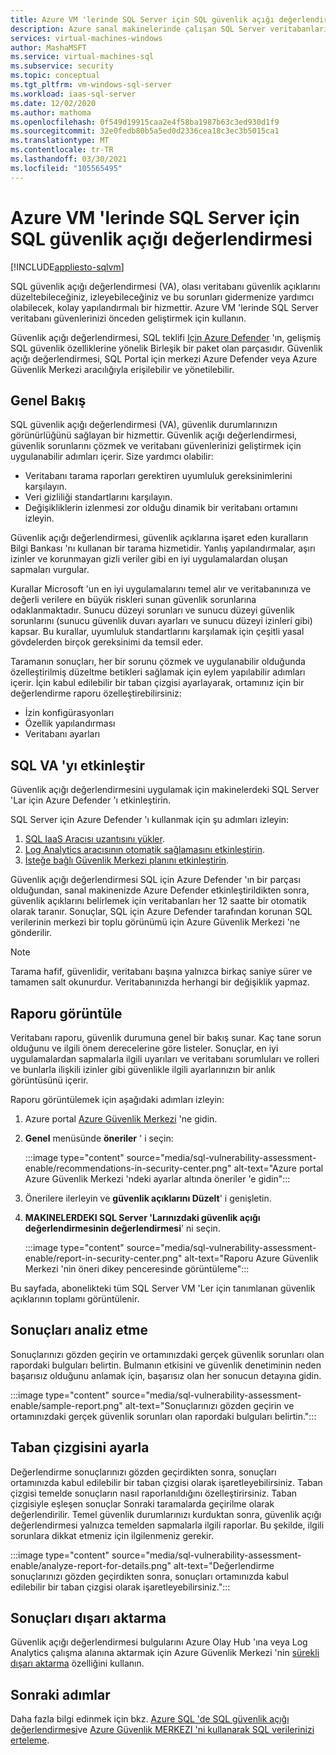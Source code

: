 ```yaml
---
title: Azure VM 'lerinde SQL Server için SQL güvenlik açığı değerlendirmesi
description: Azure sanal makinelerinde çalışan SQL Server veritabanları için SQL güvenlik açığı değerlendirmesini açıklar.
services: virtual-machines-windows
author: MashaMSFT
ms.service: virtual-machines-sql
ms.subservice: security
ms.topic: conceptual
ms.tgt_pltfrm: vm-windows-sql-server
ms.workload: iaas-sql-server
ms.date: 12/02/2020
ms.author: mathoma
ms.openlocfilehash: 0f549d19915caa2e4f58ba1987b63c3ed930d1f9
ms.sourcegitcommit: 32e0fedb80b5a5ed0d2336cea18c3ec3b5015ca1
ms.translationtype: MT
ms.contentlocale: tr-TR
ms.lasthandoff: 03/30/2021
ms.locfileid: "105565495"
---
```

# <a name="sql-vulnerability-assessment-for-sql-server-on-azure-vms"></a>Azure VM 'lerinde SQL Server için SQL güvenlik açığı değerlendirmesi
[!INCLUDE[appliesto-sqlvm](../../includes/appliesto-sqlvm.md)]

SQL güvenlik açığı değerlendirmesi (VA), olası veritabanı güvenlik açıklarını düzeltebileceğiniz, izleyebileceğiniz ve bu sorunları gidermenize yardımcı olabilecek, kolay yapılandırmalı bir hizmettir. Azure VM 'lerinde SQL Server veritabanı güvenlerinizi önceden geliştirmek için kullanın. 

Güvenlik açığı değerlendirmesi, SQL teklifi [Için Azure Defender](../../database/azure-defender-for-sql.md) 'ın, gelişmiş SQL güvenlik özelliklerine yönelik Birleşik bir paket olan parçasıdır. Güvenlik açığı değerlendirmesi, SQL Portal için merkezi Azure Defender veya Azure Güvenlik Merkezi aracılığıyla erişilebilir ve yönetilebilir. 

## <a name="overview"></a>Genel Bakış

SQL güvenlik açığı değerlendirmesi (VA), güvenlik durumlarınızın görünürlüğünü sağlayan bir hizmettir. Güvenlik açığı değerlendirmesi, güvenlik sorunlarını çözmek ve veritabanı güvenlerinizi geliştirmek için uygulanabilir adımları içerir. Size yardımcı olabilir: 

- Veritabanı tarama raporları gerektiren uyumluluk gereksinimlerini karşılayın. 
- Veri gizliliği standartlarını karşılayın. 
- Değişikliklerin izlenmesi zor olduğu dinamik bir veritabanı ortamını izleyin. 

Güvenlik açığı değerlendirmesi, güvenlik açıklarına işaret eden kuralların Bilgi Bankası 'nı kullanan bir tarama hizmetidir. Yanlış yapılandırmalar, aşırı izinler ve korunmayan gizli veriler gibi en iyi uygulamalardan oluşan sapmaları vurgular. 

Kurallar Microsoft 'un en iyi uygulamalarını temel alır ve veritabanınıza ve değerli verilere en büyük riskleri sunan güvenlik sorunlarına odaklanmaktadır. Sunucu düzeyi sorunları ve sunucu düzeyi güvenlik sorunlarını (sunucu güvenlik duvarı ayarları ve sunucu düzeyi izinleri gibi) kapsar. Bu kurallar, uyumluluk standartlarını karşılamak için çeşitli yasal gövdelerden birçok gereksinimi da temsil eder. 

Taramanın sonuçları, her bir sorunu çözmek ve uygulanabilir olduğunda özelleştirilmiş düzeltme betikleri sağlamak için eylem yapılabilir adımları içerir. İçin kabul edilebilir bir taban çizgisi ayarlayarak, ortamınız için bir değerlendirme raporu özelleştirebilirsiniz: 

- İzin konfigürasyonları 
- Özellik yapılandırması 
- Veritabanı ayarları 

## <a name="enable-sql-va"></a>SQL VA 'yı etkinleştir

Güvenlik açığı değerlendirmesini uygulamak için makinelerdeki SQL Server 'Lar için Azure Defender 'ı etkinleştirin. 

SQL Server için Azure Defender 'ı kullanmak için şu adımları izleyin:

1. [SQL IaaS Aracısı uzantısını yükler](sql-agent-extension-manually-register-single-vm.md).
1. [Log Analytics aracısının otomatik sağlamasını etkinleştirin](../../../security-center/security-center-enable-data-collection.md#auto-provision-mma).
1. [İsteğe bağlı Güvenlik Merkezi planını etkinleştirin](../../../security-center/defender-for-sql-usage.md#step-2-enable-the-optional-plan-in-security-centers-pricing-and-settings-page).

Güvenlik açığı değerlendirmesi SQL için Azure Defender 'ın bir parçası olduğundan, sanal makinenizde Azure Defender etkinleştirildikten sonra, güvenlik açıklarını belirlemek için veritabanları her 12 saatte bir otomatik olarak taranır. Sonuçlar, SQL için Azure Defender tarafından korunan SQL verilerinin merkezi bir toplu görünümü için Azure Güvenlik Merkezi 'ne gönderilir. 

> [!NOTE]
> Tarama hafif, güvenlidir, veritabanı başına yalnızca birkaç saniye sürer ve tamamen salt okunurdur. Veritabanınızda herhangi bir değişiklik yapmaz. 

## <a name="view-report"></a>Raporu görüntüle

Veritabanı raporu, güvenlik durumuna genel bir bakış sunar. Kaç tane sorun olduğunu ve ilgili önem derecelerine göre listeler. Sonuçlar, en iyi uygulamalardan sapmalarla ilgili uyarıları ve veritabanı sorumluları ve rolleri ve bunlarla ilişkili izinler gibi güvenlikle ilgili ayarlarınızın bir anlık görüntüsünü içerir.  

Raporu görüntülemek için aşağıdaki adımları izleyin:

1. Azure portal [Azure Güvenlik Merkezi](https://ms.portal.azure.com/#blade/Microsoft_Azure_Security/SecurityMenuBlade/0) 'ne gidin.
1. **Genel** menüsünde **öneriler** ' i seçin: 

   :::image type="content" source="media/sql-vulnerability-assessment-enable/recommendations-in-security-center.png" alt-text="Azure portal Azure Güvenlik Merkezi 'ndeki ayarlar altında öneriler 'e gidin":::

1. Önerilere ilerleyin ve **güvenlik açıklarını Düzelt**' i genişletin.
1. **MAKINELERDEKI SQL Server 'Larınızdaki güvenlik açığı değerlendirmesinin değerlendirmesi**' ni seçin. 

   :::image type="content" source="media/sql-vulnerability-assessment-enable/report-in-security-center.png" alt-text="Raporu Azure Güvenlik Merkezi 'nin öneri dikey penceresinde görüntüleme":::

Bu sayfada, abonelikteki tüm SQL Server VM 'Ler için tanımlanan güvenlik açıklarının toplamı görüntülenir. 


## <a name="analyze-results"></a>Sonuçları analiz etme

Sonuçlarınızı gözden geçirin ve ortamınızdaki gerçek güvenlik sorunları olan rapordaki bulguları belirtin. Bulmanın etkisini ve güvenlik denetiminin neden başarısız olduğunu anlamak için, başarısız olan her sonucun detayına gidin.  

:::image type="content" source="media/sql-vulnerability-assessment-enable/sample-report.png" alt-text="Sonuçlarınızı gözden geçirin ve ortamınızdaki gerçek güvenlik sorunları olan rapordaki bulguları belirtin.":::

## <a name="set-baseline"></a>Taban çizgisini ayarla 

Değerlendirme sonuçlarınızı gözden geçirdikten sonra, sonuçları ortamınızda kabul edilebilir bir taban çizgisi olarak işaretleyebilirsiniz. Taban çizgisi temelde sonuçların nasıl raporlanıldığını özelleştirirsiniz. Taban çizgisiyle eşleşen sonuçlar Sonraki taramalarda geçirilme olarak değerlendirilir. Temel güvenlik durumlarınızı kurduktan sonra, güvenlik açığı değerlendirmesi yalnızca temelden sapmalarla ilgili raporlar. Bu şekilde, ilgili sorunlara dikkat etmeniz için ilgilenmeniz gerekir. 

:::image type="content" source="media/sql-vulnerability-assessment-enable/analyze-report-for-details.png" alt-text="Değerlendirme sonuçlarınızı gözden geçirdikten sonra, sonuçları ortamınızda kabul edilebilir bir taban çizgisi olarak işaretleyebilirsiniz.":::

## <a name="export-results"></a>Sonuçları dışarı aktarma

Güvenlik açığı değerlendirmesi bulgularını Azure Olay Hub 'ına veya Log Analytics çalışma alanına aktarmak için Azure Güvenlik Merkezi 'nin [sürekli dışarı aktarma](../../../security-center/continuous-export.md) özelliğini kullanın. 


## <a name="next-steps"></a>Sonraki adımlar

Daha fazla bilgi edinmek için bkz. [Azure SQL 'de SQL güvenlik açığı değerlendirmesi](../../database/sql-vulnerability-assessment.md)ve [Azure Güvenlik MERKEZI 'ni kullanarak SQL verilerinizi erteleme](../../../security-center/security-center-introduction.md).

